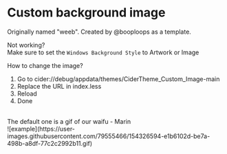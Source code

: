 # Custom background image
Originally named "weeb". Created by @booploops as a template.

Not working?<br>
Make sure to set the `Windows Background Style` to Artwork or Image

How to change the image?

<OL>
  <LI>Go to cider://debug/appdata/themes/CiderTheme_Custom_Image-main</LI>
  <LI>Replace the URL in index.less</LI>
  <LI>Reload</LI>
  <LI>Done</LI>
</OL>
<br>
The default one is a gif of our waifu - Marin <br>
![example](https://user-images.githubusercontent.com/79555466/154326594-e1b6102d-be7a-498b-a8df-77c2c2992b11.gif)
